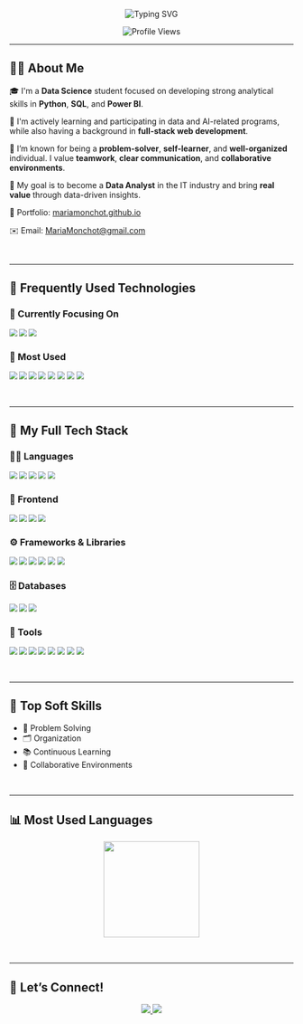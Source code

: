 <!-- BANNER -->
<p align="center">
  <img src="https://readme-typing-svg.demolab.com?font=Fira+Code&size=20&pause=1000&color=20C997&center=true&vCenter=true&width=600&lines=Hi+I'm+Maria+Monchot+(Katerina)!" alt="Typing SVG" />
</p>

<p align="center">
  <img src="https://komarev.com/ghpvc/?username=KateClysm&label=Profile%20views&color=0e75b6&style=flat" alt="Profile Views" />
</p>

---

## 👩‍💻 About Me

🎓 I'm a **Data Science** student focused on developing strong analytical skills in **Python**, **SQL**, and **Power BI**.

🌱 I'm actively learning and participating in data and AI-related programs, while also having a background in **full-stack web development**.

🚀 I’m known for being a **problem-solver**, **self-learner**, and **well-organized** individual. I value **teamwork**, **clear communication**, and **collaborative environments**.

🎯 My goal is to become a **Data Analyst** in the IT industry and bring **real value** through data-driven insights.

📃 Portfolio: [mariamonchot.github.io](https://kateclysm.github.io/MariaMonchot)


✉️ Email: MariaMonchot@gmail.com

&nbsp;

---

## 🚀 Frequently Used Technologies

### 🎯 Currently Focusing On
<p style="zoom:0.85;">
  <img src="https://img.shields.io/badge/Python-3776AB?style=for-the-badge&logo=python&logoColor=white&height=24" />
  <img src="https://img.shields.io/badge/SQL-005C84?style=for-the-badge&logo=sqlite&logoColor=white&height=24" />
  <img src="https://img.shields.io/badge/Power%20BI-F2C811?style=for-the-badge&logo=powerbi&logoColor=black&height=24" />
</p>

### 🔧 Most Used
<p style="zoom:0.85;">
  <img src="https://img.shields.io/badge/TypeScript-3178C6?style=for-the-badge&logo=typescript&logoColor=white&height=24" />
  <img src="https://img.shields.io/badge/React-61DAFB?style=for-the-badge&logo=react&logoColor=black&height=24" />
  <img src="https://img.shields.io/badge/HTML5-E34F26?style=for-the-badge&logo=html5&logoColor=white&height=24" />
  <img src="https://img.shields.io/badge/CSS3-1572B6?style=for-the-badge&logo=css3&logoColor=white&height=24" />
  <img src="https://img.shields.io/badge/Sass-CC6699?style=for-the-badge&logo=sass&logoColor=white&height=24" />
  <img src="https://img.shields.io/badge/Express-000000?style=for-the-badge&logo=express&logoColor=white&height=24" />
  <img src="https://img.shields.io/badge/Node.js-339933?style=for-the-badge&logo=node.js&logoColor=white&height=24" />
  <img src="https://img.shields.io/badge/MySQL-4479A1?style=for-the-badge&logo=mysql&logoColor=white&height=24" />
</p>

&nbsp;

---

## 🧰 My Full Tech Stack

### 🧑‍💻 Languages
<p style="zoom:0.85;">
  <img src="https://img.shields.io/badge/Python-3776AB?style=for-the-badge&logo=python&logoColor=white&height=24" />
  <img src="https://img.shields.io/badge/TypeScript-3178C6?style=for-the-badge&logo=typescript&logoColor=white&height=24" />
  <img src="https://img.shields.io/badge/JavaScript-F7DF1E?style=for-the-badge&logo=javascript&logoColor=black&height=24" />
  <img src="https://img.shields.io/badge/SQL-005C84?style=for-the-badge&logo=sqlite&logoColor=white&height=24" />
  <img src="https://img.shields.io/badge/C-00599C?style=for-the-badge&logo=c&logoColor=white&height=24" />
</p>

### 🎨 Frontend
<p style="zoom:0.85;">
  <img src="https://img.shields.io/badge/HTML5-E34F26?style=for-the-badge&logo=html5&logoColor=white&height=24" />
  <img src="https://img.shields.io/badge/CSS3-1572B6?style=for-the-badge&logo=css3&logoColor=white&height=24" />
  <img src="https://img.shields.io/badge/Sass-CC6699?style=for-the-badge&logo=sass&logoColor=white&height=24" />
  <img src="https://img.shields.io/badge/Bootstrap-7952B3?style=for-the-badge&logo=bootstrap&logoColor=white&height=24" />
</p>

### ⚙️ Frameworks & Libraries
<p style="zoom:0.85;">
  <img src="https://img.shields.io/badge/React-61DAFB?style=for-the-badge&logo=react&logoColor=black&height=24" />
  <img src="https://img.shields.io/badge/Angular-DD0031?style=for-the-badge&logo=angular&logoColor=white&height=24" />
  <img src="https://img.shields.io/badge/Express-000000?style=for-the-badge&logo=express&logoColor=white&height=24" />
  <img src="https://img.shields.io/badge/Pandas-150458?style=for-the-badge&logo=pandas&logoColor=white&height=24" />
  <img src="https://img.shields.io/badge/Numpy-013243?style=for-the-badge&logo=numpy&logoColor=white&height=24" />
  <img src="https://img.shields.io/badge/Matplotlib-11557C?style=for-the-badge&logo=matplotlib&logoColor=white&height=24" />
</p>

### 🗄️ Databases
<p style="zoom:0.85;">
  <img src="https://img.shields.io/badge/MySQL-4479A1?style=for-the-badge&logo=mysql&logoColor=white&height=24" />
  <img src="https://img.shields.io/badge/SQL%20Server-CC2927?style=for-the-badge&logo=microsoftsqlserver&logoColor=white&height=24" />
  <img src="https://img.shields.io/badge/Firebase-FFCA28?style=for-the-badge&logo=firebase&logoColor=black&height=24" />
</p>

### 🧰 Tools
<p style="zoom:0.85;">
  <img src="https://img.shields.io/badge/Excel-217346?style=for-the-badge&logo=microsoft-excel&logoColor=white&height=24" />
  <img src="https://img.shields.io/badge/Git-F05032?style=for-the-badge&logo=git&logoColor=white&height=24" />
  <img src="https://img.shields.io/badge/GitHub-181717?style=for-the-badge&logo=github&logoColor=white&height=24" />
  <img src="https://img.shields.io/badge/Figma-F24E1E?style=for-the-badge&logo=figma&logoColor=white&height=24" />
  <img src="https://img.shields.io/badge/Trello-0052CC?style=for-the-badge&logo=trello&logoColor=white&height=24" />
  <img src="https://img.shields.io/badge/Jira-0052CC?style=for-the-badge&logo=jira&logoColor=white&height=24" />
  <img src="https://img.shields.io/badge/Meet-34A853?style=for-the-badge&logo=google-meet&logoColor=white&height=24" />
  <img src="https://img.shields.io/badge/Zoom-2D8CFF?style=for-the-badge&logo=zoom&logoColor=white&height=24" />
</p>

&nbsp;

---

## 💬 Top Soft Skills

- 🧠 Problem Solving  
- 🗂️ Organization  
- 📚 Continuous Learning  
- 🤝 Collaborative Environments  

&nbsp;

---

## 📊 Most Used Languages

<p align="center">
  <img src="https://github-readme-stats.vercel.app/api/top-langs/?username=KateClysm&layout=compact&theme=radical" height="170"/>
</p>

&nbsp;

---

## 🤝 Let’s Connect!

<p align="center">
  <a href="https://www.linkedin.com/in/mariamonchot/">
    <img src="https://img.shields.io/badge/LinkedIn-0077B5?style=for-the-badge&logo=linkedin&logoColor=white"/>
  </a>
  <a href="mailto:mariamonchot@gmail.com">
    <img src="https://img.shields.io/badge/Email-D14836?style=for-the-badge&logo=gmail&logoColor=white"/>
  </a>
</p>
